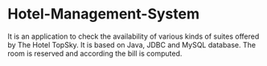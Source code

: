 # Hotel-Management-System
It is an application to check the availability of various kinds of suites offered by The Hotel TopSky. It is based on Java, JDBC and MySQL database. The room is reserved and according the bill is computed.
